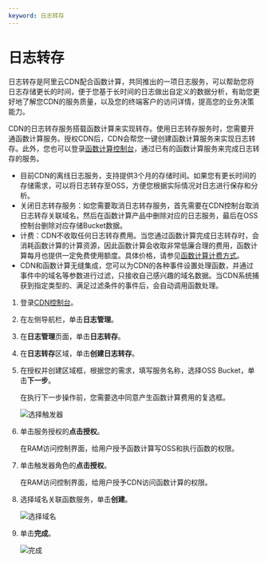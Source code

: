 ```yaml
---
keyword: 日志转存
---
```


# 日志转存

日志转存是阿里云CDN配合函数计算，共同推出的一项日志服务，可以帮助您将日志存储更长的时间，便于您基于长时间的日志做出自定义的数据分析，有助您更好地了解您CDN的服务质量，以及您的终端客户的访问详情，提高您的业务决策能力。

CDN的日志转存服务搭载函数计算来实现转存。使用日志转存服务时，您需要开通函数计算服务。授权CDN后，CDN会帮您一键创建函数计算服务来实现日志转存。此外，您也可以登录[函数计算控制台](https://fc.console.aliyun.com)，通过已有的函数计算服务来完成日志转存的服务。

-   目前CDN的离线日志服务，支持提供3个月的存储时间。如果您有更长时间的存储需求，可以将日志转存至OSS，方便您根据实际情况对日志进行保存和分析。
-   关闭日志转存服务：如您需要取消日志转存服务，首先需要在CDN控制台取消日志转存关联域名，然后在函数计算产品中删除对应的日志服务，最后在OSS控制台删除对应存储Bucket数据。
-   计费：CDN不收取任何日志转存费用。当您通过函数计算完成日志转存时，会消耗函数计算的计算资源，因此函数计算会收取非常低廉合理的费用，函数计算每月也提供一定免费使用额度。具体价格，请参见[函数计算计费方式](https://www.alibabacloud.com/help/doc-detail/54301.htm)。
-   CDN和函数计算无缝集成，您可以为CDN的各种事件设置处理函数，并通过事件中的域名等参数进行过滤，只接收自己感兴趣的域名数据。当CDN系统捕获到指定类型的、满足过滤条件的事件后，会自动调用函数处理。

1.  登录[CDN控制台](https://cdn.console.aliyun.com)。

2.  在左侧导航栏，单击**日志管理**。

3.  在**日志管理**页面，单击**日志转存**。

4.  在**日志转存**区域，单击**创建日志转存**。

5.  在授权并创建区域框，根据您的需求，填写服务名称，选择OSS Bucket，单击**下一步**。

    在执行下一步操作前，您需要选中同意产生函数计算费用的复选框。

    ![选择触发器](https://static-aliyun-doc.oss-accelerate.aliyuncs.com/assets/img/zh-CN/5976148951/p63361.png)

6.  单击服务授权的**点击授权**。

    在RAM访问控制界面，给用户授予函数计算写OSS和执行函数的权限。

7.  单击触发器角色的**点击授权**。

    在RAM访问控制界面，给用户授予CDN访问函数计算的权限。

8.  选择域名关联函数服务，单击**创建**。

    ![选择域名](https://static-aliyun-doc.oss-accelerate.aliyuncs.com/assets/img/zh-CN/5976148951/p63249.png)

9.  单击**完成**。

    ![完成](https://static-aliyun-doc.oss-accelerate.aliyuncs.com/assets/img/zh-CN/5976148951/p11059.png)


